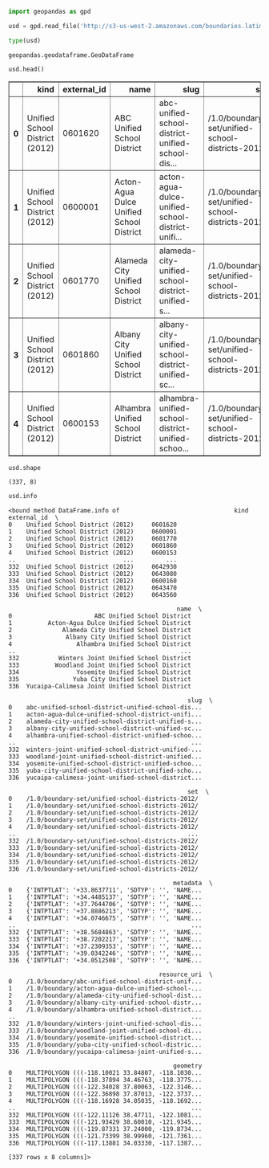 ```python
import geopandas as gpd
```


```python
usd = gpd.read_file('http://s3-us-west-2.amazonaws.com/boundaries.latimes.com/archive/1.0/boundary-set/unified-school-districts-2012.geojson')
```


```python
type(usd)
```




    geopandas.geodataframe.GeoDataFrame




```python
usd.head()
```




<div>
<style scoped>
    .dataframe tbody tr th:only-of-type {
        vertical-align: middle;
    }

    .dataframe tbody tr th {
        vertical-align: top;
    }

    .dataframe thead th {
        text-align: right;
    }
</style>
<table border="1" class="dataframe">
  <thead>
    <tr style="text-align: right;">
      <th></th>
      <th>kind</th>
      <th>external_id</th>
      <th>name</th>
      <th>slug</th>
      <th>set</th>
      <th>metadata</th>
      <th>resource_uri</th>
      <th>geometry</th>
    </tr>
  </thead>
  <tbody>
    <tr>
      <th>0</th>
      <td>Unified School District (2012)</td>
      <td>0601620</td>
      <td>ABC Unified School District</td>
      <td>abc-unified-school-district-unified-school-dis...</td>
      <td>/1.0/boundary-set/unified-school-districts-2012/</td>
      <td>{'INTPTLAT': '+33.8637711', 'SDTYP': '', 'NAME...</td>
      <td>/1.0/boundary/abc-unified-school-district-unif...</td>
      <td>MULTIPOLYGON (((-118.10021 33.84807, -118.1030...</td>
    </tr>
    <tr>
      <th>1</th>
      <td>Unified School District (2012)</td>
      <td>0600001</td>
      <td>Acton-Agua Dulce Unified School District</td>
      <td>acton-agua-dulce-unified-school-district-unifi...</td>
      <td>/1.0/boundary-set/unified-school-districts-2012/</td>
      <td>{'INTPTLAT': '+34.4485137', 'SDTYP': '', 'NAME...</td>
      <td>/1.0/boundary/acton-agua-dulce-unified-school-...</td>
      <td>MULTIPOLYGON (((-118.37894 34.46763, -118.3775...</td>
    </tr>
    <tr>
      <th>2</th>
      <td>Unified School District (2012)</td>
      <td>0601770</td>
      <td>Alameda City Unified School District</td>
      <td>alameda-city-unified-school-district-unified-s...</td>
      <td>/1.0/boundary-set/unified-school-districts-2012/</td>
      <td>{'INTPTLAT': '+37.7644706', 'SDTYP': '', 'NAME...</td>
      <td>/1.0/boundary/alameda-city-unified-school-dist...</td>
      <td>MULTIPOLYGON (((-122.34028 37.80063, -122.3146...</td>
    </tr>
    <tr>
      <th>3</th>
      <td>Unified School District (2012)</td>
      <td>0601860</td>
      <td>Albany City Unified School District</td>
      <td>albany-city-unified-school-district-unified-sc...</td>
      <td>/1.0/boundary-set/unified-school-districts-2012/</td>
      <td>{'INTPTLAT': '+37.8886213', 'SDTYP': '', 'NAME...</td>
      <td>/1.0/boundary/albany-city-unified-school-distr...</td>
      <td>MULTIPOLYGON (((-122.36898 37.87013, -122.3737...</td>
    </tr>
    <tr>
      <th>4</th>
      <td>Unified School District (2012)</td>
      <td>0600153</td>
      <td>Alhambra Unified School District</td>
      <td>alhambra-unified-school-district-unified-schoo...</td>
      <td>/1.0/boundary-set/unified-school-districts-2012/</td>
      <td>{'INTPTLAT': '+34.0746675', 'SDTYP': '', 'NAME...</td>
      <td>/1.0/boundary/alhambra-unified-school-district...</td>
      <td>MULTIPOLYGON (((-118.16928 34.05035, -118.1692...</td>
    </tr>
  </tbody>
</table>
</div>




```python
usd.shape
```




    (337, 8)




```python
usd.info
```




    <bound method DataFrame.info of                                kind external_id  \
    0    Unified School District (2012)     0601620   
    1    Unified School District (2012)     0600001   
    2    Unified School District (2012)     0601770   
    3    Unified School District (2012)     0601860   
    4    Unified School District (2012)     0600153   
    ..                              ...         ...   
    332  Unified School District (2012)     0642930   
    333  Unified School District (2012)     0643080   
    334  Unified School District (2012)     0600160   
    335  Unified School District (2012)     0643470   
    336  Unified School District (2012)     0643560   
    
                                                   name  \
    0                       ABC Unified School District   
    1          Acton-Agua Dulce Unified School District   
    2              Alameda City Unified School District   
    3               Albany City Unified School District   
    4                  Alhambra Unified School District   
    ..                                              ...   
    332           Winters Joint Unified School District   
    333          Woodland Joint Unified School District   
    334                Yosemite Unified School District   
    335               Yuba City Unified School District   
    336  Yucaipa-Calimesa Joint Unified School District   
    
                                                      slug  \
    0    abc-unified-school-district-unified-school-dis...   
    1    acton-agua-dulce-unified-school-district-unifi...   
    2    alameda-city-unified-school-district-unified-s...   
    3    albany-city-unified-school-district-unified-sc...   
    4    alhambra-unified-school-district-unified-schoo...   
    ..                                                 ...   
    332  winters-joint-unified-school-district-unified-...   
    333  woodland-joint-unified-school-district-unified...   
    334  yosemite-unified-school-district-unified-schoo...   
    335  yuba-city-unified-school-district-unified-scho...   
    336  yucaipa-calimesa-joint-unified-school-district...   
    
                                                      set  \
    0    /1.0/boundary-set/unified-school-districts-2012/   
    1    /1.0/boundary-set/unified-school-districts-2012/   
    2    /1.0/boundary-set/unified-school-districts-2012/   
    3    /1.0/boundary-set/unified-school-districts-2012/   
    4    /1.0/boundary-set/unified-school-districts-2012/   
    ..                                                ...   
    332  /1.0/boundary-set/unified-school-districts-2012/   
    333  /1.0/boundary-set/unified-school-districts-2012/   
    334  /1.0/boundary-set/unified-school-districts-2012/   
    335  /1.0/boundary-set/unified-school-districts-2012/   
    336  /1.0/boundary-set/unified-school-districts-2012/   
    
                                                  metadata  \
    0    {'INTPTLAT': '+33.8637711', 'SDTYP': '', 'NAME...   
    1    {'INTPTLAT': '+34.4485137', 'SDTYP': '', 'NAME...   
    2    {'INTPTLAT': '+37.7644706', 'SDTYP': '', 'NAME...   
    3    {'INTPTLAT': '+37.8886213', 'SDTYP': '', 'NAME...   
    4    {'INTPTLAT': '+34.0746675', 'SDTYP': '', 'NAME...   
    ..                                                 ...   
    332  {'INTPTLAT': '+38.5684863', 'SDTYP': '', 'NAME...   
    333  {'INTPTLAT': '+38.7202217', 'SDTYP': '', 'NAME...   
    334  {'INTPTLAT': '+37.2309353', 'SDTYP': '', 'NAME...   
    335  {'INTPTLAT': '+39.0342246', 'SDTYP': '', 'NAME...   
    336  {'INTPTLAT': '+34.0512508', 'SDTYP': '', 'NAME...   
    
                                              resource_uri  \
    0    /1.0/boundary/abc-unified-school-district-unif...   
    1    /1.0/boundary/acton-agua-dulce-unified-school-...   
    2    /1.0/boundary/alameda-city-unified-school-dist...   
    3    /1.0/boundary/albany-city-unified-school-distr...   
    4    /1.0/boundary/alhambra-unified-school-district...   
    ..                                                 ...   
    332  /1.0/boundary/winters-joint-unified-school-dis...   
    333  /1.0/boundary/woodland-joint-unified-school-di...   
    334  /1.0/boundary/yosemite-unified-school-district...   
    335  /1.0/boundary/yuba-city-unified-school-distric...   
    336  /1.0/boundary/yucaipa-calimesa-joint-unified-s...   
    
                                                  geometry  
    0    MULTIPOLYGON (((-118.10021 33.84807, -118.1030...  
    1    MULTIPOLYGON (((-118.37894 34.46763, -118.3775...  
    2    MULTIPOLYGON (((-122.34028 37.80063, -122.3146...  
    3    MULTIPOLYGON (((-122.36898 37.87013, -122.3737...  
    4    MULTIPOLYGON (((-118.16928 34.05035, -118.1692...  
    ..                                                 ...  
    332  MULTIPOLYGON (((-122.11126 38.47711, -122.1081...  
    333  MULTIPOLYGON (((-121.93429 38.60010, -121.9345...  
    334  MULTIPOLYGON (((-119.87331 37.24000, -119.8734...  
    335  MULTIPOLYGON (((-121.73399 38.99960, -121.7361...  
    336  MULTIPOLYGON (((-117.13881 34.03330, -117.1387...  
    
    [337 rows x 8 columns]>




```python

```
